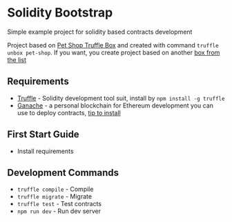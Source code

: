 # Solidity Bootstrap

Simple example project for solidity based contracts development

Project based on [Pet Shop Truffle Box](https://trufflesuite.com/boxes/pet-shop/) and created with command `truffle unbox pet-shop`. If you want, you create project based on another [box from the list](https://trufflesuite.com/boxes/)

## Requirements

* [Truffle](https://github.com/trufflesuite/truffle) - Solidity development tool suit, install by `npm install -g truffle`
* [Ganache](https://trufflesuite.com/ganache/) - a personal blockchain for Ethereum development you can use to deploy contracts, [tip to install](https://gist.github.com/GoodnessEzeokafor/e3a2665bb482addbb603269428424967)

## First Start Guide

* Install requirements

## Development Commands

* `truffle compile` - Compile
* `truffle migrate` - Migrate
* `truffle test` - Test contracts
* `npm run dev` - Run dev server
